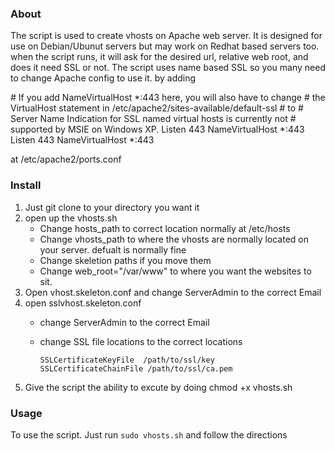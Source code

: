 ### About
The script is used to create vhosts on Apache web server. It is designed for use on Debian/Ubunut servers but may work on Redhat based servers too. 
when the script runs, it will ask for the desired url, relative web root, and does it need SSL or not. The script uses name based SSL so you many need to change Apache config to use it. by adding


<IfModule mod_ssl.c>
    # If you add NameVirtualHost *:443 here, you will also have to change
    # the VirtualHost statement in /etc/apache2/sites-available/default-ssl
    # to <VirtualHost *:443>
    # Server Name Indication for SSL named virtual hosts is currently not
    # supported by MSIE on Windows XP.
    Listen 443
    NameVirtualHost *:443
</IfModule>

<IfModule mod_gnutls.c>
    Listen 443
    NameVirtualHost *:443
</IfModule>


at /etc/apache2/ports.conf


### Install

1. Just git clone to your directory you want it
2. open up the vhosts.sh 
	- Change hosts_path to correct location normally at /etc/hosts
	- Change vhosts_path to where the vhosts are normally located on your server. defualt is normally fine
	- Change skeletion paths if you move them
	- Change web_root="/var/www" to where you want the websites to sit.
3. Open vhost.skeleton.conf and change ServerAdmin to the correct Email
4. open sslvhost.skeleton.conf 
	- change ServerAdmin to the correct Email
	- change SSL file locations to the correct locations

	
        ```SSLCertificateFile     /path/to/ssl/crt
        SSLCertificateKeyFile  /path/to/ssl/key
        SSLCertificateChainFile /path/to/ssl/ca.pem
        ```
5. Give the script the ability to excute by doing chmod +x vhosts.sh

### Usage
To use the script. Just run  ``` sudo vhosts.sh ``` and follow the directions
